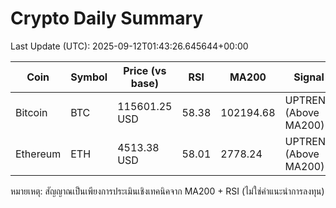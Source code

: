 # Crypto Daily Summary

Last Update (UTC): 2025-09-12T01:43:26.645644+00:00

| Coin | Symbol | Price (vs base) | RSI | MA200 | Signal |
|------|--------|------------------|-----|-------|--------|
| Bitcoin | BTC | 115601.25 USD | 58.38 | 102194.68 | UPTREND (Above MA200) |
| Ethereum | ETH | 4513.38 USD | 58.01 | 2778.24 | UPTREND (Above MA200) |

หมายเหตุ: สัญญาณเป็นเพียงการประเมินเชิงเทคนิคจาก MA200 + RSI (ไม่ใช่คำแนะนำการลงทุน)